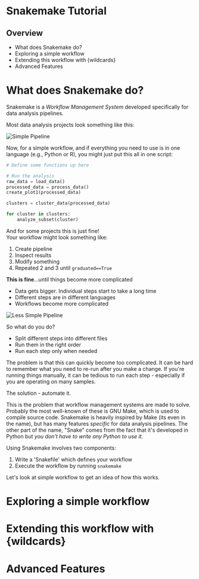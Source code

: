 # Snakemake Tutorial

## Overview

- What does Snakemake do?
- Exploring a simple workflow
- Extending this workflow with {wildcards}
- Advanced Features

# What does Snakemake do?

Snakemake is a *Workflow Management System* developed specifically for data analysis pipelines.

Most data analysis projects look something like this:

![Simple Pipeline](/images/simplepipeline.png)

Now, for a simple workflow, and if everything you need to use is in one language (e.g., Python or R), you might just put this all in one script:

```python
# Define some functions up here

# Run the analysis
raw_data = load_data()
processed_data = process_data()
create_plot1(processed_data)

clusters = cluster_data(processed_data)

for cluster in clusters:
    analyze_subset(cluster)
```

And for some projects this is just fine!  
Your workflow might look something like:

1. Create pipeline
2. Inspect results
3. Modify something
4. Repeated 2 and 3 until `graduated==True`

**This is fine**...until things become more complicated

- Data gets bigger.  Individual steps start to take a long time
- Different steps are in different languages
- Workflows become more complicated

![Less Simple Pipeline](/images/lesssimplepipeline.png)

So what do you do?  

- Split different steps into different files
- Run them in the right order
- Run each step only when needed

The problem is that this can quickly become too complicated.  It can be hard to remember what you need to re-run after you make a change.  If you're running things manually, it can be tedious to run each step - especially if you are operating on many samples.

The solution - automate it.  

This is the problem that workflow management systems are made to solve.  Probably the most well-known of these is GNU Make, which is used to compile source code.  Snakemake is heavily inspired by Make (its even in the name), but has many features *specific* for data analysis pipelines.  The other part of the name, "Snake" comes from the fact that it's developed in Python but *you don't have to write any Python to use it.*

Using Snakemake involves two components:

1) Write a 'Snakefile' which defines your workflow
2) Execute the workflow by running `snakemake`

Let's look at simple workflow to get an idea of how this works.

# Exploring a simple workflow

# Extending this workflow with {wildcards}

# Advanced Features
